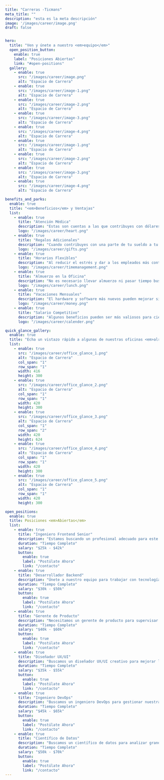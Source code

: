 ```yaml
---
title: "Carreras -Ticmans"
meta_title: ""
description: "esta es la meta descripción"
image: '/images/career/image.png'
draft: false


hero:
  title: "Ven y únete a nuestro <em>equipo</em>"
  open_position_button:
    enable: true
    label: "Posiciones Abiertas"
    link: "#open-positions"
  gallery:
    - enable: true
      src: "/images/career/image.png"
      alt: "Espacio de Carrera"
    - enable: true
      src: "/images/career/image-1.png"
      alt: "Espacio de Carrera"
    - enable: true
      src: "/images/career/image-2.png"
      alt: "Espacio de Carrera"
    - enable: true
      src: "/images/career/image-3.png"
      alt: "Espacio de Carrera"
    - enable: true
      src: "/images/career/image-4.png"
      alt: "Espacio de Carrera"
    - enable: true
      src: "/images/career/image-1.png"
      alt: "Espacio de Carrera"
    - enable: true
      src: "/images/career/image-2.png"
      alt: "Espacio de Carrera"
    - enable: true
      src: "/images/career/image-3.png"
      alt: "Espacio de Carrera"
    - enable: true
      src: "/images/career/image-4.png"
      alt: "Espacio de Carrera"

benefits_and_parks:
  enable: true
  title: "<em>Beneficios</em> y Ventajas"
  list:
    - enable: true
      title: "Atención Médica"
      description: "Estas son cuentas a las que contribuyes con dólares antes de impuestos, que luego pueden usarse para pagar gastos médicos calificados, reduciendo tu ingreso gravable."
      logo: "/images/career/heart.png"
    - enable: true
      title: "Regalos Adicionales"
      description: "Cuando contribuyes con una parte de tu sueldo a tu 401k, tu empleador iguala un porcentaje de tu contribución, hasta un cierto límite."
      logo: "/images/career/gifts.png"
    - enable: true
      title: "Horarios Flexibles"
      description: "Al reducir el estrés y dar a los empleados más control sobre su tiempo, los horarios flexibles pueden conducir a una mejor salud física y mental."
      logo: "/images/career/timemanagement.png"
    - enable: true
      title: "Almuerzo en la Oficina"
      description: "No es necesario llevar almuerzo ni pasar tiempo buscando restaurantes cercanos. Esto se traduce en más tiempo para relajarse o ponerse al día con el trabajo durante el descanso para almorzar."
      logo: "/images/career/lunch.png"
    - enable: true
      title: "Vacaciones Mensuales"
      description: "El hardware y software más nuevos pueden mejorar significativamente la velocidad y el rendimiento de las computadoras, lo que lleva a tiempos de procesamiento más rápidos y mayor productividad para los empleados."
      logo: "/images/career/money.png"
    - enable: true
      title: "Salario Competitivo"
      description: "Algunos beneficios pueden ser más valiosos para ciertos empleados que para otros. Por ejemplo, una licencia parental generosa podría ser un factor decisivo para alguien que comienza."
      logo: "/images/career/calender.png"

quick_glance_gallery:
  enable: true
  title: "Echa un vistazo rápido a algunas de nuestras oficinas <em>alrededor</em> <em>del</em> <em>mundo</em>"
  list:
    - enable: true
      src: "/images/career/office_glance_1.png"
      alt: "Espacio de Carrera"
      col_span: "1"
      row_span: "1"
      width: 416
      height: 300
    - enable: true
      src: "/images/career/office_glance_2.png"
      alt: "Espacio de Carrera"
      col_span: "1"
      row_span: "1"
      width: 420
      height: 300
    - enable: true
      src: "/images/career/office_glance_3.png"
      alt: "Espacio de Carrera"
      col_span: "1"
      row_span: "2"
      width: 420
      height: 624
    - enable: true
      src: "/images/career/office_glance_4.png"
      alt: "Espacio de Carrera"
      col_span: "1"
      row_span: "1"
      width: 420
      height: 300
    - enable: true
      src: "/images/career/office_glance_5.png"
      alt: "Espacio de Carrera"
      col_span: "1"
      row_span: "1"
      width: 420
      height: 300

open_positions:
  enable: true
  title: Posiciones <em>Abiertas</em>
  list:
    - enable: true
      title: "Ingeniero Frontend Senior"
      description: "Estamos buscando un profesional adecuado para este rol muy importante. Cualquiera puede postularse."
      duration: "Tiempo Completo"
      salary: "$25k - $42k"
      button:
        enable: true
        label: "Postúlate Ahora"
        link: "/contacto"
    - enable: true
      title: "Desarrollador Backend"
      description: "Únete a nuestro equipo para trabajar con tecnologías backend de vanguardia y construir aplicaciones escalables."
      duration: "Tiempo Completo"
      salary: "$30k - $50k"
      button:
        enable: true
        label: "Postúlate Ahora"
        link: "/contacto"
    - enable: true
      title: "Gerente de Producto"
      description: "Necesitamos un gerente de producto para supervisar el desarrollo y entrega de nuestros productos."
      duration: "Tiempo Completo"
      salary: "$40k - $60k"
      button:
        enable: true
        label: "Postúlate Ahora"
        link: "/contacto"
    - enable: true
      title: "Diseñador UX/UI"
      description: "Buscamos un diseñador UX/UI creativo para mejorar la experiencia del usuario y el diseño de la interfaz."
      duration: "Tiempo Completo"
      salary: "$35k - $55k"
      button:
        enable: true
        label: "Postúlate Ahora"
        link: "/contacto"
    - enable: true
      title: "Ingeniero DevOps"
      description: "Buscamos un ingeniero DevOps para gestionar nuestra infraestructura y asegurar procesos de despliegue sin problemas."
      duration: "Tiempo Completo"
      salary: "$45k - $65k"
      button:
        enable: true
        label: "Postúlate Ahora"
        link: "/contacto"
    - enable: true
      title: "Científico de Datos"
      description: "Buscamos un científico de datos para analizar grandes conjuntos de datos y proporcionar información accionable."
      duration: "Tiempo Completo"
      salary: "$50k - $70k"
      button:
        enable: true
        label: "Postúlate Ahora"
        link: "/contacto"
---
```

